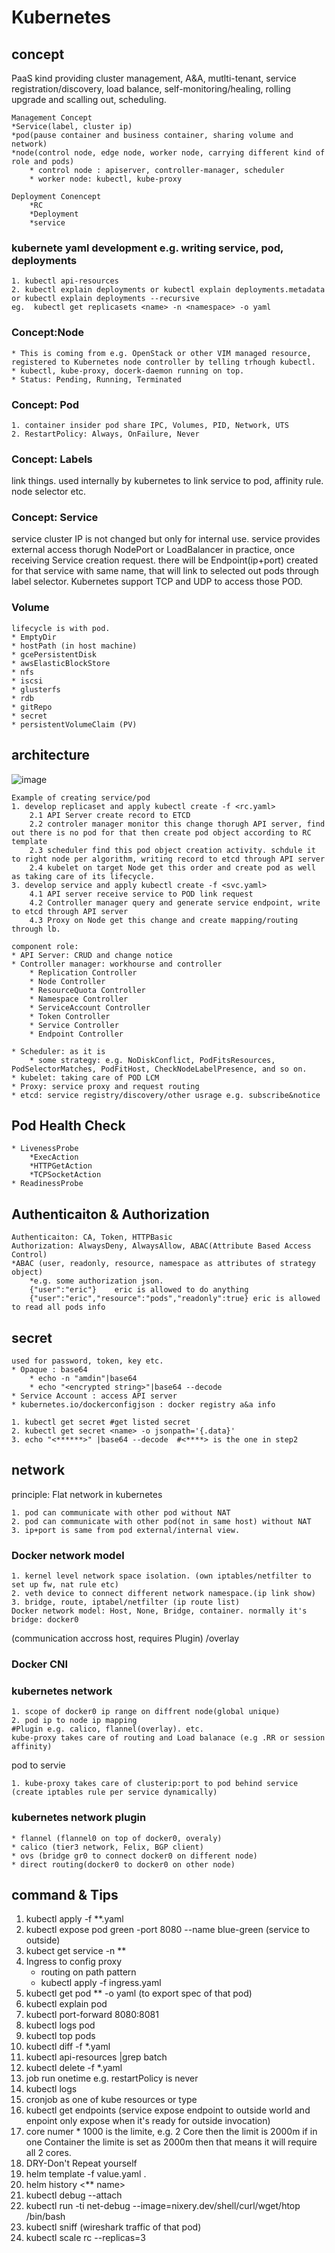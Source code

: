 # Kubernetes
## concept
PaaS kind providing cluster management, A&A, mutlti-tenant, service registration/discovery, load balance, self-monitoring/healing, rolling upgrade and scalling out, scheduling.
```
Management Concept
*Service(label, cluster ip)
*pod(pause container and business container, sharing volume and network) 
*node(control node, edge node, worker node, carrying different kind of role and pods)
	* control node : apiserver, controller-manager, scheduler 
	* worker node: kubectl, kube-proxy
	
Deployment Conencept
	*RC
	*Deployment
	*service
```
### kubernete yaml development e.g. writing service, pod, deployments
```
1. kubectl api-resources
2. kubectl explain deployments or kubectl explain deployments.metadata or kubectl explain deployments --recursive
eg.  kubectl get replicasets <name> -n <namespace> -o yaml 
```
### Concept:Node
```
* This is coming from e.g. OpenStack or other VIM managed resource, registered to Kubernetes node controller by telling trhough kubectl. 
* kubectl, kube-proxy, docerk-daemon running on top. 
* Status: Pending, Running, Terminated
```
### Concept: Pod
```
1. container insider pod share IPC, Volumes, PID, Network, UTS
2. RestartPolicy: Always, OnFailure, Never
```
### Concept: Labels
link things. used internally by kubernetes to link service to pod, affinity rule. node selector etc. 
### Concept: Service
service cluster IP is not changed but only for internal use. 
service provides external access thorugh NodePort or LoadBalancer
in practice, once receiving Service creation request. there will be Endpoint(ip+port) created for that service with same name, that will link to selected out pods through label selector. 
Kubernetes support TCP and UDP to access those POD. 
### Volume 
```
lifecycle is with pod.
* EmptyDir
* hostPath (in host machine)
* gcePersistentDisk
* awsElasticBlockStore
* nfs
* iscsi
* glusterfs
* rdb
* gitRepo
* secret
* persistentVolumeClaim (PV) 
```
## architecture
![image](../img/KA.jpg)
```
Example of creating service/pod 
1. develop replicaset and apply kubectl create -f <rc.yaml> 
	2.1 API Server create record to ETCD 
	2.2 controler manager monitor this change thorugh API server, find out there is no pod for that then create pod object according to RC template 
	2.3 scheduler find this pod object creation activity. schdule it to right node per algorithm, writing record to etcd through API server 
	2.4 kubelet on target Node get this order and create pod as well as taking care of its lifecycle.
3. develop service and apply kubectl create -f <svc.yaml>
	4.1 API server receive service to POD link request
	4.2 Controller manager query and generate service endpoint, write to etcd through API server 
	4.3 Proxy on Node get this change and create mapping/routing through lb.
```
```
component role: 
* API Server: CRUD and change notice
* Controller manager: workhourse and controller 
	* Replication Controller
	* Node Controller
	* ResourceQuota Controller
	* Namespace Controller
	* ServiceAccount Controller
	* Token Controller
	* Service Controller
	* Endpoint Controller
			
* Scheduler: as it is 
	* some strategy: e.g. NoDiskConflict, PodFitsResources, PodSelectorMatches, PodFitHost, CheckNodeLabelPresence, and so on. 
* kubelet: taking care of POD LCM
* Proxy: service proxy and request routing 
* etcd: service registry/discovery/other usrage e.g. subscribe&notice 
```
## Pod Health Check
```
* LivenessProbe
	*ExecAction
	*HTTPGetAction
	*TCPSocketAction
* ReadinessProbe
```
## Authenticaiton & Authorization
```
Authenticaiton: CA, Token, HTTPBasic
Authorization: AlwaysDeny, AlwaysAllow, ABAC(Attribute Based Access Control)
*ABAC (user, readonly, resource, namespace as attributes of strategy object)
	*e.g. some authorization json. 
	{"user":"eric"}    eric is allowed to do anything 
	{"user":"eric","resource":"pods","readonly":true} eric is allowed to read all pods info
```
## secret
```
used for password, token, key etc. 
* Opaque : base64
	* echo -n "amdin"|base64
	* echo "<encrypted string>"|base64 --decode
* Service Account : access API server 
* kubernetes.io/dockerconfigjson : docker registry a&a info
```
```
1. kubectl get secret #get listed secret
2. kubectl get secret <name> -o jsonpath='{.data}'
3. echo "<******>" |base64 --decode  #<****> is the one in step2
```
## network
principle: Flat network in kubernetes
```
1. pod can communicate with other pod without NAT
2. pod can communicate with other pod(not in same host) without NAT
3. ip+port is same from pod external/internal view. 
```
### Docker network model
```
1. kernel level network space isolation. (own iptables/netfilter to set up fw, nat rule etc)
2. veth device to connect different network namespace.(ip link show)
3. bridge, route, iptabel/netfilter (ip route list)
Docker network model: Host, None, Bridge, container. normally it's bridge: docker0
```
(communication accross host, requires Plugin) /overlay 
### Docker CNI
### kubernetes network 
```
1. scope of docker0 ip range on diffrent node(global unique)
2. pod ip to node ip mapping
#Plugin e.g. calico, flannel(overlay). etc.
kube-proxy takes care of routing and Load balanace (e.g .RR or session affinity)
```
pod to servie
```
1. kube-proxy takes care of clusterip:port to pod behind service (create iptables rule per service dynamically)
```
### kubernetes network plugin
	* flannel (flannel0 on top of docker0, overaly) 
	* calico (tier3 network, Felix, BGP client)
	* ovs (bridge gr0 to connect docker0 on different node)
	* direct routing(docker0 to docker0 on other node)

## command & Tips

1. kubectl apply -f **.yaml
2. kubectl expose pod green -port 8080 --name blue-green  (service to outside)
3. kubect get service -n **
4. Ingress to config proxy 
	- routing on path pattern
	- kubectl apply -f ingress.yaml 
5. kubectl get pod ** -o yaml (to export spec of that pod)
6. kubectl explain pod 
7. kubectl port-forward <pod name> 8080:8081
8. kubectl logs pod
9. kubectl top pods  <check the status like top in linux> 
10. kubectl diff -f *.yaml 
11. kubectl api-resources |grep batch 
12. kubectl delete -f *.yaml <to delete that pod>
13. job run onetime e.g. restartPolicy is never 
14. kubectl logs <job name>
15. cronjob as one of kube resources or type
16. kubectl get endpoints  (service expose endpoint to outside world and enpoint only expose when it's ready for outside invocation) 
17. core numer * 1000 is the limite, e.g. 2 Core then the limit is 2000m
	if in one Container the limite is set as 2000m then that means it will require all 2 cores. 	
18. DRY-Don't Repeat yourself
19. helm template -f value.yaml .
20. helm history <** name>
21. kubectl debug <pod name> --attach
22. kubectl run -ti net-debug --image=nixery.dev/shell/curl/wget/htop /bin/bash
23. kubectl sniff <pod name>  (wireshark traffic of that pod)
24. kubectl scale rc <name> --replicas=3 
```
